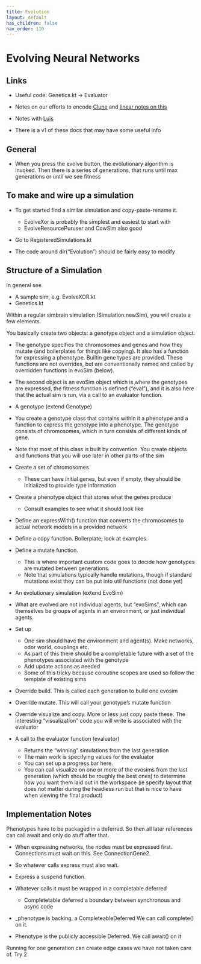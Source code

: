 ```yaml
---
title: Evolution
layout: default
has_children: false
nav_order: 110
---
```


# Evolving Neural Networks

## Links

* Useful code: Genetics.kt -> Evaluator

* Notes on our efforts to encode [Clune](https://docs.google.com/document/d/18iNio7TQGCNS9Xd1oopU8Ae4zlyoQj_mCcaXU1UakPE/edit) and [linear notes on this](https://linear.app/simbrain/issue/SIM-35/implement-clune-paper)

* Notes with [Luis](https://docs.google.com/document/d/18iNio7TQGCNS9Xd1oopU8Ae4zlyoQj_mCcaXU1UakPE/edit)

* There is a v1 of these docs that may have some useful info

## General

* When you press the evolve button, the evolutionary algorithm is invoked. Then there is a series of generations, that runs until max generations or until we see fitness

## To make and wire up a simulation

* To get started find a similar simulation and copy-paste-rename it. 
    * EvolveXor is probably the simplest and easiest to start with
    * EvolveResourcePuruser and CowSim also good

* Go to RegisteredSimulations.kt

* The code around dir(“Evolution”) should be fairly easy to modify 

## Structure of a Simulation 

In general see

* A sample sim, e.g. EvolveXOR.kt
* Genetics.kt

Within a regular simbrain simulation (Simulation.newSim), you will create a few elements. 

You basically create two objects: a genotype object and a simulation object. 

* The genotype specifies the chromosomes and genes and how they mutate (and boilerplates for things like copying).  It also has a function for expressing a phenotype.  Builtin gene types are provided.  These functions are not overrides, but are conventionally named and called by overridden functions in evoSim (below).

* The second object is an evoSim object which is where the genotypes are expressed, the fitness function is defined (“eval”), and it is also here that the actual sim is run, via a call to an evaluator function.

* A genotype (extend Genotype)

* You create a genotype class that contains within it a phenotype and a function to express the genotype into a phenotype. The genotype consists of chromosomes, which in turn consists of different kinds of gene.

* Note that most of this class is built by convention. You create objects and functions that you will use later in other parts of the sim

* Create a set of chromosomes 
    * These can have initial genes, but even if empty, they should be initialized to provide type information

* Create a phenotype object that stores what the genes produce
    * Consult examples to see what it should look like

* Define an expressWith() function that converts the chromosomes to actual network models in a provided network

* Define a copy function.  Boilerplate; look at examples.

* Define a mutate function. 
    * This is where important custom code goes to decide how genotypes are mutated between generations. 
    * Note that simulations typically handle mutations, though if standard mutations exist they can be put into util functions (not done yet)

* An evolutionary simulation (extend EvoSim)

* What are evolved are not individual agents, but “evoSims”, which can themselves be groups of agents in an environment, or just individual agents.

* Set up
    * One sim should have the environment and agent(s). Make networks, odor world, couplings etc.
    * As part of this there should be a completable future with a set of the phenotypes associated with the genotype
    * Add update actions as needed
    * Some of this tricky because coroutine scopes are used so follow the template of existing sims

* Override build. This is called each generation to build one evosim

* Override mutate.  This will call your genotype’s mutate function

* Override visualize and copy.  More or less just copy paste these. The interesting “visualization” code you will write is associated with the evaluator

* A call to the evaluator function (evaluator)
    * Returns the “winning” simulations from the last  generation
    * The main work is specifying values for the evaluator
    * You can set up a  progress bar here.
    * You can call visualize on one or more of the evosims from the last generation (which should be roughly the best ones)  to determine how you want them laid out in the workspace (ie specify layout that does not matter during the headless run but that is nice to have when viewing the final product)

## Implementation Notes

Phenotypes have to be packaged in a deferred. So then all later references can call await and only do stuff after that.

* When expressing networks, the nodes must be expressed first.  Connections must wait on this. See ConnectionGene2.

* So whatever calls express must also wait. 

* Express a suspend function.

* Whatever calls it must be wrapped in a completable deferred
    * Completetable deferred a boundary between synchronous and async code

* _phenotype is backing, a CompleteableDeferred  We can call complete() on it.

* Phenotype is the publicly accessible Deferred. We call await() on it

Running for one generation can create edge cases we have not taken care of. Try 2
